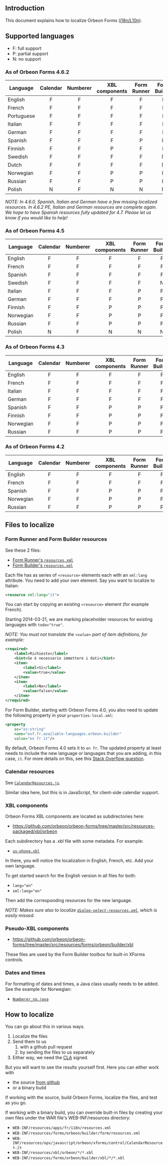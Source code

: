 ## Introduction

This document explains how to localize Orbeon Forms
([i18n/L10n](http://en.wikipedia.org/wiki/Internationalization_and_localization)).

## Supported languages

- F: full support
- P: partial support
- N: no support

### As of Orbeon Forms 4.6.2

Language  | Calendar | Numberer | XBL components | Form Runner | Form Builder 
----------|:--------:|:--------:|:--------------:|:-----------:|:-----------:
English   | F | F | F | F | F
French    | F | F | F | F | F
Portuguese| F | F | F | F | F
Italian   | F | F | F | F | F
German    | F | F | F | F | F
Spanish   | F | F | F | P | P
Finnish   | F | F | P | F | F
Swedish   | F | F | F | F | N
Dutch     | F | F | F | F | N
Norwegian | F | F | P | P | P
Russian   | F | F | P | P | P
Polish    | N | F | N | N | N

*NOTE: In 4.6.0, Spanish, Italian and German have a few missing localized resources. In 4.6.2 PE, Italian and German resources are complete again. We hope to have Spanish resources fully updated for 4.7. Please let us know if you would like to help!*

### As of Orbeon Forms 4.5

Language  | Calendar | Numberer | XBL components | Form Runner | Form Builder 
----------|:--------:|:--------:|:--------------:|:-----------:|:-----------:
English   | F | F | F | F | F
French    | F | F | F | F | F
Spanish   | F | F | F | F | F
Swedish   | F | F | F | F | N
Italian   | F | F | F | P | P
German    | F | F | F | P | P
Finnish   | F | F | P | P | P
Norwegian | F | F | P | P | P
Russian   | F | F | P | P | P
Polish    | N | F | N | N | N

### As of Orbeon Forms 4.3

Language  | Calendar | Numberer | XBL components | Form Runner | Form Builder
----------|:--------:|:--------:|:--------------:|:-----------:|:-----------:
English   | F | F | F | F | F
French    | F | F | F | F | F
Italian   | F | F | F | F | F
German    | F | F | F | F | F
Spanish   | F | F | P | P | P
Finnish   | F | F | P | P | P
Norwegian | F | F | P | P | P
Russian   | F | F | P | P | P

### As of Orbeon Forms 4.2

Language  | Calendar | Numberer | XBL components | Form Runner | Form Builder
----------|:--------:|:--------:|:--------------:|:-----------:|:-----------:
English   | F | F | F | F | F
French    | F | F | F | F | F
Spanish   | F | F | P | P | P
Norwegian | F | F | P | P | P
Russian   | F | F | P | P | P

## Files to localize

### Form Runner and Form Builder resources

See these 2 files:

- [Form Runner's `resources.xml`](https://github.com/orbeon/orbeon-forms/blob/master/src/resources/apps/fr/i18n/resources.xml)
- [Form Builder's `resources.xml`](https://github.com/orbeon/orbeon-forms/blob/master/src/resources/forms/orbeon/builder/form/resources.xml)

Each file has as series of `<resource>` elements each with an `xml:lang`
attribute. You need to add your own element. Say you want to localize to
Italian:

```xml
<resource xml:lang="it">
```

You can start by copying an existing `<resource>` element (for example
French).

Starting 2014-03-21, we are marking placeholder resources for existing
languages with `todo="true"`.

*NOTE: You must not translate the `<value>` part of item definitions, for
example:*

```xml
<required>
    <label>Richiesto</label>
    <hint>Se è necessario immettere i dati</hint>
    <item>
        <label>Sì</label>
        <value>true</value>
    </item>
    <item>
        <label>No</label>
        <value>false</value>
    </item>
</required>
```

For Form Builder, starting with Orbeon Forms 4.0, you also need to
update the following property in your `properties-local.xml`:

```xml
<property
    as="xs:string"
    name="oxf.fr.available-languages.orbeon.builder"
    value="en fr it"/>
```

By default, Orbeon Forms 4.0 sets it to `en fr`. The updated property at
least needs to include the new language or languages that you are
adding, in this case, `it`. For more details on this, see this [Stack
Overflow
question](http://stackoverflow.com/questions/11449195/orbeon-4-0-0-m6-how-to-set-default-language-for-form-builder/11565704).

### Calendar resources

See [`CalendarResources.js`](https://github.com/orbeon/orbeon-forms/blob/master/src/resources-packaged/ops/javascript/orbeon/xforms/control/CalendarResources.js).

Similar idea here, but this is in JavaScript, for client-side calendar
support.

### XBL components

Orbeon Forms XBL components are located as subdirectories here:

- https://github.com/orbeon/orbeon-forms/tree/master/src/resources-packaged/xbl/orbeon

Each subdirectory has a .xbl file with some metadata. For example:

- [`us-phone.xbl`](https://github.com/orbeon/orbeon-forms/blob/master/src/resources-packaged/xbl/orbeon/us-phone/us-phone.xbl)

In there, you will notice the localization in English, French, etc. Add your own language.

To get started search for the English version in all files for both:

- `lang="en"`
- `xml:lang="en"`

Then add the corresponding resources for the new language.

*NOTE: Makes sure also to localize
[`dialog-select-resources.xml`](https://github.com/orbeon/orbeon-forms/blob/master/src/resources-packaged/xbl/orbeon/dialog-select/dialog-select-resources.xml),
which is easily missed.*

### Pseudo-XBL components

- https://github.com/orbeon/orbeon-forms/tree/master/src/resources/forms/orbeon/builder/xbl

These files are used by the Form Builder toolbox for built-in XForms
controls.

### Dates and times

For formatting of dates and times, a Java class usually needs to be added. See the example for Norwegian:

- [`Numberer_no.java`](https://github.com/orbeon/orbeon-forms/blob/master/src/main/java/org/orbeon/saxon/number/Numberer_no.java)

## How to localize

You can go about this in various ways.

1. Localize the files
2. Send them to us
   1. with a github pull request
   2. by sending the files to us separately
3. Either way, we need the [CLA](http://wiki.orbeon.com/forms/community/cla) signed.

But you will want to see the results yourself first. Here you can either work with
- the source [from github](https://github.com/orbeon/orbeon-forms)
- or a binary build

If working with the source, build Orbeon Forms, localize the files, and test as you go.

If working with a binary build, you can override built-in files by creating your own files under the WAR file's WEB-INF/resources directory:

- `WEB-INF/resources/apps/fr/i18n/resources.xml`
- `WEB-INF/resources/forms/orbeon/builder/form/resources.xml`
- `WEB-INF/resources/ops/javascript/orbeon/xforms/control/CalendarResources.js`
- `WEB-INF/resources/xbl/orbeon/*/*.xbl`
- `WEB-INF/resources/forms/orbeon/builder/xbl/*/*.xbl`